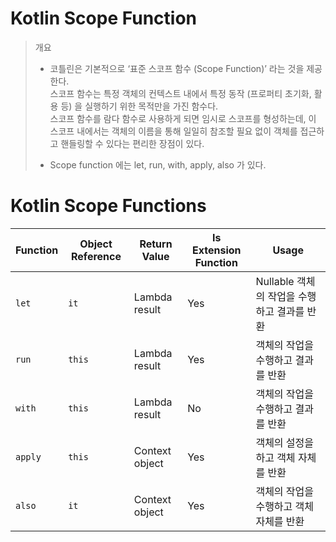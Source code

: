 # Kotlin Scope Function
> 개요
> - 코틀린은 기본적으로 ‘표준 스코프 함수 (Scope Function)’ 라는 것을 제공한다.
> <br> 스코프 함수는 특정 객체의 컨텍스트 내에서 특정 동작 (프로퍼티 초기화, 활용 등) 을
> 실행하기 위한 목적만을 가진 함수다. <br>
> 스코프 함수를 람다 함수로 사용하게 되면 임시로 스코프를 형성하는데,
> 이 스코프 내에서는 객체의 이름을 통해 일일히
> 참조할 필요 없이 객체를 접근하고 핸들링할 수 있다는 편리한 장점이 있다.
> 
> 
> - Scope function 에는 let, run, with, apply, also 가 있다.
>
# Kotlin Scope Functions
| Function | Object Reference | Return Value  | Is Extension Function | Usage                                         |
|----------|------------------|---------------|-----------------------|-----------------------------------------------|
| `let`    | `it`             | Lambda result | Yes                   | Nullable 객체의 작업을 수행하고 결과를 반환     |
| `run`    | `this`           | Lambda result | Yes                   | 객체의 작업을 수행하고 결과를 반환             |
| `with`   | `this`           | Lambda result | No                    | 객체의 작업을 수행하고 결과를 반환             |
| `apply`  | `this`           | Context object| Yes                   | 객체의 설정을 하고 객체 자체를 반환            |
| `also`   | `it`             | Context object| Yes                   | 객체의 작업을 수행하고 객체 자체를 반환        |






